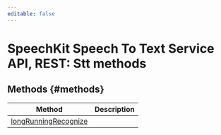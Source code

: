 ```yaml
---
editable: false
---
```


# SpeechKit Speech To Text Service API, REST: Stt methods


## Methods {#methods}
Method | Description
--- | ---
[longRunningRecognize](longRunningRecognize.md) | 